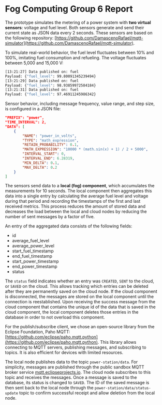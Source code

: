 # Fog Computing Group 6 Report

The prototype simulates the metering of a power system with **two virtual sensors**: voltage and fuel level. Both sensors generate and send their current state as JSON data every 2 seconds. These sensors are based on the following repository: [https://github.com/DamascenoRafael/mqtt-simulator](https://github.com/DamascenoRafael/mqtt-simulator).

To simulate real-world behavior, the fuel level fluctuates between 10% and 100%, imitating fuel consumption and refueling. The voltage fluctuates between 5,000 and 15,000 V:

```bash
[13:21:27] Data published on: fuel
Payload: {"fuel_level": 99.80091345239494}
[13:21:29] Data published on: fuel
Payload: {"fuel_level": 98.93859972584184}
[13:21:31] Data published on: fuel
Payload: {"fuel_level": 97.46911245986342}
```

Sensor behavior, including message frequency, value range, and step size, is configured in a JSON file:

```json
"PREFIX": "power",
"TIME_INTERVAL": 2,
"DATA": [
    {
        "NAME": "power_in_volts",
        "TYPE": "math_expression",
        "RETAIN_PROBABILITY": 0.1,
        "MATH_EXPRESSION": "10000 * (math.sin(x) + 1) / 2 + 5000",
        "INTERVAL_START": 0,
        "INTERVAL_END": 6.28319,
        "MIN_DELTA": 0.1,
        "MAX_DELTA": 0.2
    }
]
```

The sensors send data to a **local (fog) component**, which accumulates the measurements for 10 seconds. The local component then aggregates this data into a single entry by calculating the average fuel level and voltage during that period and recording the timestamps of the first and last received metrics. This process reduces the amount of stored data and decreases the load between the local and cloud nodes by reducing the number of sent messages by a factor of five.

An entry of the aggregated data consists of the following fields:

- id
- average_fuel_level
- average_power_level
- start_fuel_timestamp
- end_fuel_timestamp
- start_power_timestamp
- end_power_timestamp
- status

The `status` field indicates whether an entry was `CREATED`, `SENT` to the cloud, or `SAVED` on the cloud. This allows tracking which entries can be deleted after they are permanently saved on the cloud node. If the cloud component is disconnected, the messages are stored on the local component until the connection is reestablished. Upon receiving the success message from the cloud component that contains the unique id of the data that is saved in the cloud component, the local component deletes those entries in the database in order to not overload this component.

For the publish/subscribe client, we chose an open-source library from the Eclipse Foundation, Paho MQTT: [https://github.com/eclipse/paho.mqtt.python](https://github.com/eclipse/paho.mqtt.python). This library allows connecting to MQTT servers, publishing messages, and subscribing to topics. It is also efficient for devices with limited resources.

The local node publishes data to the topic `power-station/data`. For simplicity, messages are published through the public sandbox MQTT broker service [mqtt.eclipseprojects.io](http://mqtt.eclipseprojects.io). The cloud node subscribes to this topic and receives the messages. Once a message is saved to the database, its status is changed to `SAVED`. The ID of the saved message is then sent back to the local node through the `power-station/data/status-update` topic to confirm successful receipt and allow deletion from the local node.